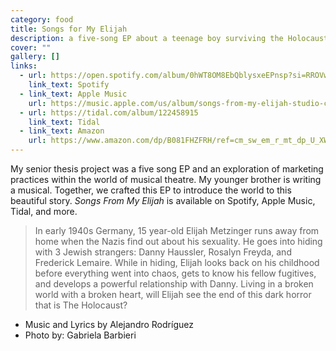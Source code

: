 ```yaml
---
category: food
title: Songs for My Elijah
description: a five-song EP about a teenage boy surviving the Holocaust
cover: ""
gallery: []
links:
  - url: https://open.spotify.com/album/0hWT8OM8EbQblysxeEPnsp?si=RROVwZ6qRR6zoKwNy1ecoQ
    link_text: Spotify
  - link_text: Apple Music
    url: https://music.apple.com/us/album/songs-from-my-elijah-studio-cast-soundtrack-ep/1487836488
  - url: https://tidal.com/album/122458915
    link_text: Tidal
  - link_text: Amazon
    url: https://www.amazon.com/dp/B081FHZFRH/ref=cm_sw_em_r_mt_dp_U_XWCVEbVV5J060
---
```

My senior thesis project was a five song EP and an exploration of marketing practices within the world of musical theatre. My younger brother is writing a musical. Together, we crafted this EP to introduce the world to this beautiful story. *Songs From My Elijah* is available on Spotify, Apple Music, Tidal, and more.

> In early 1940s Germany, 15 year-old Elijah Metzinger runs away from home when the Nazis find out about his sexuality. He goes into hiding with 3 Jewish strangers: Danny Haussler, Rosalyn Freyda, and Frederick Lemaire. While in hiding, Elijah looks back on his childhood before everything went into chaos, gets to know his fellow fugitives, and develops a powerful relationship with Danny. Living in a broken world with a broken heart, will Elijah see the end of this dark horror that is The Holocaust?

* Music and Lyrics by Alejandro Rodríguez
* Photo by: Gabriela Barbieri